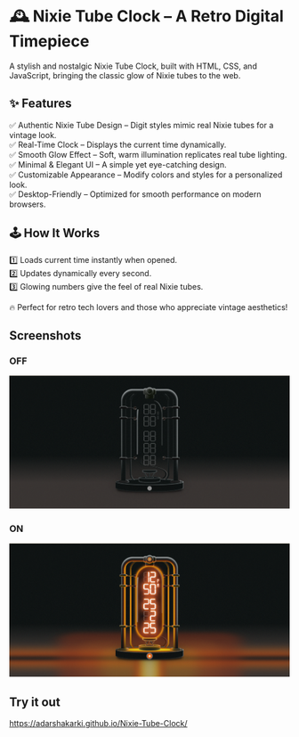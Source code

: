# 🕰️ Nixie Tube Clock – A Retro Digital Timepiece
A stylish and nostalgic Nixie Tube Clock, built with HTML, CSS, and JavaScript, bringing the classic glow of Nixie tubes to the web.

## ✨ Features
✅ Authentic Nixie Tube Design – Digit styles mimic real Nixie tubes for a vintage look.</br>
✅ Real-Time Clock – Displays the current time dynamically.</br>
✅ Smooth Glow Effect – Soft, warm illumination replicates real tube lighting.</br>
✅ Minimal & Elegant UI – A simple yet eye-catching design.</br>
✅ Customizable Appearance – Modify colors and styles for a personalized look.</br>
✅ Desktop-Friendly – Optimized for smooth performance on modern browsers.</br>

## 🕹️ How It Works
1️⃣ Loads current time instantly when opened.</br>
2️⃣ Updates dynamically every second.</br>
3️⃣ Glowing numbers give the feel of real Nixie tubes.</br>

🔥 Perfect for retro tech lovers and those who appreciate vintage aesthetics!

## Screenshots
### OFF
![OFF](https://github.com/Adarshakarki/Nixie-Tube-Clock/blob/main/Screenshot%202025-02-25%20125033.png)

### ON
![ON](https://github.com/Adarshakarki/Nixie-Tube-Clock/blob/main/Screenshot%202025-02-25%20125040.png)

## Try it out
https://adarshakarki.github.io/Nixie-Tube-Clock/
